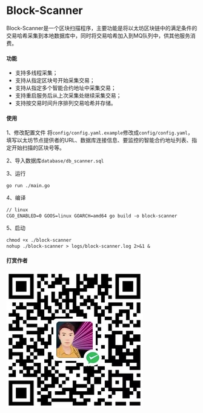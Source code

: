 
# Block-Scanner

Block-Scanner是一个区块扫描程序，主要功能是将以太坊区块链中的满足条件的交易哈希采集到本地数据库中，同时将交易哈希加入到MQ队列中，供其他服务消费。

#### 功能
- 支持多线程采集；
- 支持从指定区块号开始采集交易；
- 支持从指定多个智能合约地址中采集交易；
- 支持重启服务后从上次采集处继续采集交易；
- 支持按交易时间升序排列交易哈希并存储。

#### 使用

1、修改配置文件
将`config/config.yaml.example`修改成`config/config.yaml`，填写以太坊节点提供者的URL、数据库连接信息、要监控的智能合约地址列表、指定开始扫描的区块号等。

2、导入数据库`database/db_scanner.sql`

3、运行
```
go run ./main.go
```

4、编译
```
// linux
CGO_ENABLED=0 GOOS=linux GOARCH=amd64 go build -o block-scanner
```

5、启动
```
chmod +x ./block-scanner
nohup ./block-scanner > logs/block-scanner.log 2>&1 &
```

#### 打赏作者

![](./data/me.jpg)



